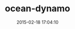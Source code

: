 ---
layout: post
title:  "ocean-dynamo"
repo:   "OceanDev/ocean-dynamo"
date:   2015-02-18 17:04:10
gemurl: https://github.com/OceanDev/ocean-dynamo
---